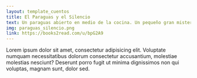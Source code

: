 ```yaml
---
layout: template_cuentos
title: El Paraguas y el Silencio
text: Un paraguas abierto en medio de la cocina. Un pequeño gran misterio para una imaginación muy fértil.
img: paraguas_silencio.png
link: https://books2read.com/u/bpG2A9
---
```

Lorem ipsum dolor sit amet, consectetur adipisicing elit. Voluptate numquam necessitatibus dolorum consectetur accusantium, molestiae molestias nesciunt? Deserunt porro fugit ut minima dignissimos non qui voluptas, magnam sunt, dolor sed.
